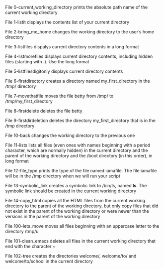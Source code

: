 File 0-current_working_directory prints the absolute path name of the current working directory

File 1-listit displays the contents list of your current directory

File 2-bring_me_home changes the working directory to the user’s home directory

File 3-listfiles dispalys current directory contents in a long format

File 4-listmorefiles displays current directory contents, including hidden files (starting with .). Use the long format

File 5-listfilesdigitonly displays current directory contents

File 6-firstdirectory  creates a directory named my_first_directory in the /tmp/ directory

File 7-movethatfile moves the file betty from /tmp/ to /tmp/my_first_directory

File 8-firstdelete deletes the file betty

File 9-firstdirdeletion deletes the directory my_first_directory that is in the /tmp directory

File 10-back changes the working directory to the previous one

File 11-lists lists all files (even ones with names beginning with a period character, which are normally hidden) in the current directory and the parent of the working directory and the /boot directory (in this order), in long format

File 12-file_type prints the type of the file named iamafile. The file iamafile will be in the /tmp directory when we will run your script

File 13-symbolic_link creates a symbolic link to /bin/ls, named __ls__. The symbolic link should be created in the current working directory

File 14-copy_html copies all the HTML files from the current working directory to the parent of the working directory, but only copy files that did not exist in the parent of the working directory or were newer than the versions in the parent of the working directory

File 100-lets_move moves all files beginning with an uppercase letter to the directory /tmp/u

File 101-clean_emacs deletes all files in the current working directory that end with the character ~

File 102-tree creates the directories welcome/, welcome/to/ and welcome/to/school in the current directory
